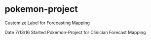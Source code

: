 # pokemon-project
Customize Label for Forecasting Mapping

Date 7/13/16
Started Pokemon-Project for Clinician Forecast Mapping
